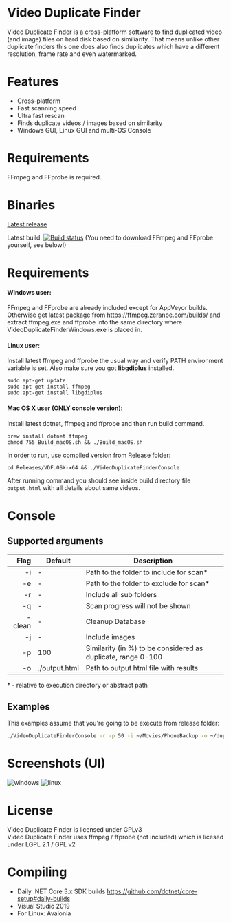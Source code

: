 # Video Duplicate Finder
Video Duplicate Finder is a cross-platform software to find duplicated video (and image) files on hard disk based on similiarity. That means unlike other duplicate finders this one does also finds duplicates which have a different resolution, frame rate and even watermarked.

# Features
- Cross-platform
- Fast scanning speed
- Ultra fast rescan
- Finds duplicate videos / images based on similarity
- Windows GUI, Linux GUI and multi-OS Console

# Requirements
FFmpeg and FFprobe is required.

# Binaries

[Latest release](https://github.com/0x90d/videoduplicatefinder/releases)

Latest build: [![Build status](https://ci.appveyor.com/api/projects/status/github/0x90d/videoduplicatefinder?branch=master&svg=true)](https://ci.appveyor.com/project/0x90d/videoduplicatefinder/branch/master/artifacts) (You need to download FFmpeg and FFprobe yourself, see below!)

# Requirements

#### Windows user:
FFmpeg and FFprobe are already included except for AppVeyor builds. Otherwise get latest package from https://ffmpeg.zeranoe.com/builds/ and extract ffmpeg.exe and ffprobe into the same directory where VideoDuplicateFinderWindows.exe is placed in.

#### Linux user:
Install latest ffmpeg and ffprobe the usual way and verify PATH environment variable is set. Also make sure you got **libgdiplus** installed.

```
sudo apt-get update
sudo apt-get install ffmpeg
sudo apt-get install libgdiplus
```

#### Mac OS X user (ONLY console version):
Install latest dotnet, ffmpeg and ffprobe and then run build command.

```
brew install dotnet ffmpeg
chmod 755 Build_macOS.sh && ./Build_macOS.sh
```

In order to run, use compiled version from Release folder:
```
cd Releases/VDF.OSX-x64 && ./VideoDuplicateFinderConsole
```

After running command you should see inside build directory file `output.html` with all details about same videos.

# Console

## Supported arguments

| Flag   | Default       | Description                                                  |
| -----: | ------------- | ------------------------------------------------------------ |
| -i     | -             | Path to the folder to include for scan*                      |
| -e     | -             | Path to the folder to exclude for scan*                      |
| -r     | -             | Include all sub folders                                      |
| -q     | -             | Scan progress will not be shown                              |
| -clean | -             | Cleanup Database                                             |
| -j     | -             | Include images                                               |
| -p     | 100           | Similarity (in %) to be considered as duplicate, range 0-100 |
| -o     | ./output.html | Path to output html file with results                        |

\* - relative to execution directory or abstract path

## Examples

This examples assume that you're going to be execute from release folder:

```bash
./VideoDuplicateFinderConsole -r -p 50 -i ~/Movies/PhoneBackup -o ~/duplicatedPhoneVideos.html
```

# Screenshots (UI)
![windows](https://user-images.githubusercontent.com/46010672/50975469-97e5d900-14e5-11e9-9aba-5a843546ac2c.jpg)
![linux](https://user-images.githubusercontent.com/46010672/50975476-9e745080-14e5-11e9-8332-b0ac816458f4.jpg)


# License
Video Duplicate Finder is licensed under GPLv3  
Video Duplicate Finder uses ffmpeg / ffprobe (not included) which is licesed under LGPL 2.1 / GPL v2


# Compiling
- Daily .NET Core 3.x SDK builds https://github.com/dotnet/core-setup#daily-builds
- Visual Studio 2019
- For Linux: Avalonia
